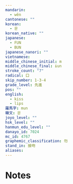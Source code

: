 ```yaml
---
mandarin:
  - wěn
cantonese: ""
korean:
  - 문
korean_native: ""
japanese:
  - FUN
  - BUN
japanese_nanori: ""
vietnamese:
middle_chinese_initial: m
middle_chinese_final: ɨun
stroke_count: "7"
radical: 口
skip_number: 1-3-4
grade_level: 先進
pos: ""
english:
  - kiss
  - lips
羅馬字: mun
韓文: 문
joyo_level: ""
hsk_level: ""
hanmun_edu_level: ""
danayo_id: 7024
mc_id: 4767
graphemic_classification: 勿
stand_in: 接吻
aliases:
---
```


# Notes
